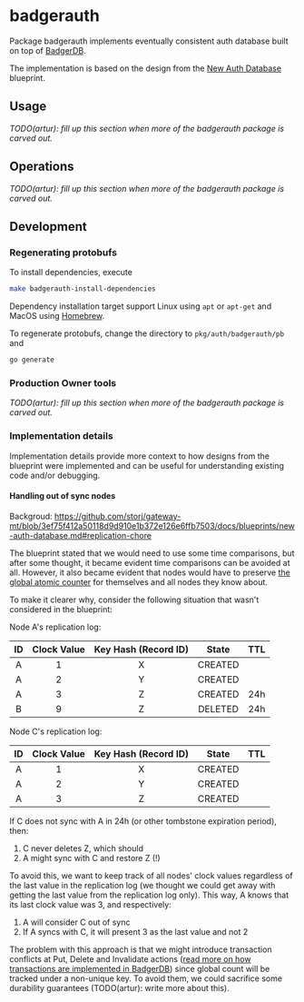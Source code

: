 badgerauth
==========

Package badgerauth implements eventually consistent auth database built on top of [BadgerDB](https://dgraph.io/docs/badger/).

The implementation is based on the design from the [New Auth Database](https://github.com/storj/gateway-mt/blob/3ef75f412a50118d9d910e1b372e126e6ffb7503/docs/blueprints/new-auth-database.md) blueprint.

## Usage

_TODO(artur): fill up this section when more of the badgerauth package is carved out._

## Operations

_TODO(artur): fill up this section when more of the badgerauth package is carved out._

## Development

### Regenerating protobufs

To install dependencies, execute

```sh
make badgerauth-install-dependencies
```

Dependency installation target support Linux using `apt` or `apt-get` and MacOS using [Homebrew](https://brew.sh/).

To regenerate protobufs, change the directory to `pkg/auth/badgerauth/pb` and

```sh
go generate
```

### Production Owner tools

_TODO(artur): fill up this section when more of the badgerauth package is carved out._

### Implementation details

Implementation details provide more context to how designs from the blueprint were implemented and can be useful for understanding existing code and/or debugging.

#### Handling out of sync nodes

Backgroud: https://github.com/storj/gateway-mt/blob/3ef75f412a50118d9d910e1b372e126e6ffb7503/docs/blueprints/new-auth-database.md#replication-chore

The blueprint stated that we would need to use some time comparisons, but after some thought, it became evident time comparisons can be avoided at all. However, it also became evident that nodes would have to preserve [the global atomic counter](https://github.com/storj/gateway-mt/blob/3ef75f412a50118d9d910e1b372e126e6ffb7503/docs/blueprints/new-auth-database.md#replication-algorithm) for themselves and all nodes they know about.

To make it clearer why, consider the following situation that wasn't considered in the blueprint:

Node A's replication log:

| ID | Clock Value | Key Hash (Record ID) |  State  | TTL |
|:--:|:-----------:|:--------------------:|:-------:|:---:|
| A  | 1           | X                    | CREATED |     |
| A  | 2           | Y                    | CREATED |     |
| A  | 3           | Z                    | CREATED | 24h |
| B  | 9           | Z                    | DELETED | 24h |

Node C's replication log:

| ID | Clock Value | Key Hash (Record ID) |  State  | TTL |
|:--:|:-----------:|:--------------------:|:-------:|:---:|
| A  | 1           | X                    | CREATED |     |
| A  | 2           | Y                    | CREATED |     |
| A  | 3           | Z                    | CREATED |     |

If C does not sync with A in 24h (or other tombstone expiration period), then:

1. C never deletes Z, which should
2. A might sync with C and restore Z (!)

To avoid this, we want to keep track of all nodes' clock values regardless of the last value in the replication log (we thought we could get away with getting the last value from the replication log only). This way, A knows that its last clock value was 3, and respectively:

1. A will consider C out of sync
2. If A syncs with C, it will present 3 as the last value and not 2

The problem with this approach is that we might introduce transaction conflicts at Put, Delete and Invalidate actions ([read more on how transactions are implemented in BadgerDB](https://dgraph.io/blog/post/badger-txn/)) since global count will be tracked under a non-unique key. To avoid them, we could sacrifice some durability guarantees (TODO(artur): write more about this).
